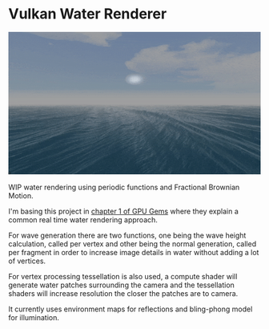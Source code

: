 # Vulkan Water Renderer

![](screenshots/screenshot.gif)

WIP water rendering using periodic functions and Fractional Brownian Motion.

I'm basing this project in [chapter 1 of GPU Gems](https://developer.nvidia.com/gpugems/gpugems/contributors) where they explain a common real time water rendering approach.

For wave generation there are two functions, one being the wave height calculation, called per vertex and other being the normal generation, called per fragment in order to increase image details in water without adding a lot of vertices.

For vertex processing tessellation is also used, a compute shader will generate water patches surrounding the camera and the tessellation shaders will increase resolution the closer the patches are to camera.

It currently uses environment maps for reflections and bling-phong model for illumination.
